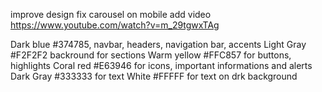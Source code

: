 improve design
fix carousel on mobile
add video  https://www.youtube.com/watch?v=m_29tgwxTAg



Dark blue #374785, navbar, headers, navigation bar, accents
Light Gray #F2F2F2 backround for sections
Warm yellow #FFC857 for buttons, highlights
Coral red #E63946 for icons, important informations and alerts
Dark Gray #333333 for text
White #FFFFF for text on drk background

